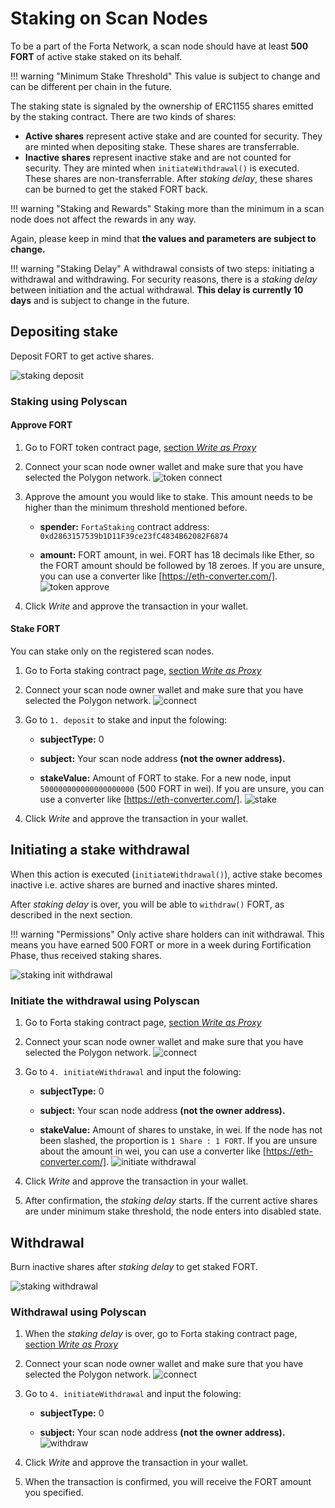# Staking on Scan Nodes

To be a part of the Forta Network, a scan node should have at least **500 FORT** of active stake staked on its behalf.

!!! warning "Minimum Stake Threshold"
    This value is subject to change and can be different per chain in the future.

The staking state is signaled by the ownership of ERC1155 shares emitted by the staking contract. There are two kinds of shares:

- **Active shares** represent active stake and are counted for security. They are minted when depositing stake. These shares are transferrable.
- **Inactive shares** represent inactive stake and are not counted for security. They are minted when `initiateWithdrawal()` is executed. These shares are non-transferrable. After _staking delay_, these shares can be burned to get the staked FORT back.

!!! warning "Staking and Rewards"
    Staking more than the minimum in a scan node does not affect the rewards in any way.

Again, please keep in mind that **the values and parameters are subject to change.**

!!! warning "Staking Delay"
    A withdrawal consists of two steps: initiating a withdrawal and withdrawing. For security reasons, there is a _staking delay_ between initiation and the actual withdrawal. **This delay is currently 10 days** and is subject to change in the future.

## Depositing stake

Deposit FORT to get active shares.

![staking deposit](stake-images/staking-deposit.png)

### Staking using Polyscan

#### Approve FORT

1. Go to FORT token contract page, [section _Write as Proxy_](https://polygonscan.com/address/0x9ff62d1FC52A907B6DCbA8077c2DDCA6E6a9d3e1#writeProxyContract)

2. Connect your scan node owner wallet and make sure that you have selected the Polygon network. ![token connect](stake-images/1-token-connect.png)

3. Approve the amount you would like to stake. This amount needs to be higher than the minimum threshold mentioned before.

    - **spender:** `FortaStaking` contract address: `0xd2863157539b1D11F39ce23fC4834B62082F6874`

    - **amount:** FORT amount, in wei. FORT has 18 decimals like Ether, so the FORT amount should be followed by 18 zeroes. If you are unsure, you can use a converter like [https://eth-converter.com/]. ![token approve](stake-images/2-token-approve.png)

4. Click _Write_ and approve the transaction in your wallet.

#### Stake FORT

You can stake only on the registered scan nodes.

1. Go to Forta staking contract page, [section _Write as Proxy_](https://polygonscan.com/address/0xd2863157539b1D11F39ce23fC4834B62082F6874#writeProxyContract)

2. Connect your scan node owner wallet and make sure that you have selected the Polygon network. ![connect](stake-images/1-connect.png)

3. Go to `1. deposit` to stake and input the folowing:

    - **subjectType:** 0

    - **subject:** Your scan node address **(not the owner address).**

    - **stakeValue:** Amount of FORT to stake. For a new node, input `500000000000000000000` (500 FORT in wei). If you are unsure, you can use a converter like [https://eth-converter.com/]. ![stake](stake-images/3-stake.png)


4. Click _Write_ and approve the transaction in your wallet.

## Initiating a stake withdrawal

When this action is executed (`initiateWithdrawal()`), active stake becomes inactive i.e. active shares are burned and inactive shares minted.

After _staking delay_ is over, you will be able to `withdraw()` FORT, as described in the next section.

!!! warning "Permissions"
    Only active share holders can init withdrawal. This means you have earned 500 FORT or more in a week during Fortification Phase, thus received staking shares.

![staking init withdrawal](stake-images/staking-init-withdrawal.png)

### Initiate the withdrawal using Polyscan

1. Go to Forta staking contract page, [section _Write as Proxy_](https://polygonscan.com/address/0xd2863157539b1D11F39ce23fC4834B62082F6874#writeProxyContract)

2. Connect your scan node owner wallet and make sure that you have selected the Polygon network. ![connect](stake-images/1-connect.png)

3. Go to `4. initiateWithdrawal` and input the folowing:

    - **subjectType:** 0

    - **subject:** Your scan node address **(not the owner address).**

    - **stakeValue:** Amount of shares to unstake, in wei. If the node has not been slashed, the proportion is `1 Share : 1 FORT`. If you are unsure about the amount in wei, you can use a converter like [https://eth-converter.com/]. ![initiate withdrawal](stake-images/4-initiate-withdrawal.png)

4. Click _Write_ and approve the transaction in your wallet.

5. After confirmation, the _staking delay_ starts. If the current active shares are under minimum stake threshold, the node enters into disabled state.

## Withdrawal

Burn inactive shares after _staking delay_ to get staked FORT.

![staking withdrawal](stake-images/staking-withdrawal.png)

### Withdrawal using Polyscan

1. When the _staking delay_ is over, go to Forta staking contract page, [section _Write as Proxy_](https://polygonscan.com/address/0xd2863157539b1D11F39ce23fC4834B62082F6874#writeProxyContract)

2. Connect your scan node owner wallet and make sure that you have selected the Polygon network. ![connect](stake-images/1-connect.png)

3. Go to `4. initiateWithdrawal` and input the folowing:

    - **subjectType:** 0

    - **subject:** Your scan node address **(not the owner address).** ![withdraw](stake-images/5-withdraw.png)

4. Click _Write_ and approve the transaction in your wallet.

5. When the transaction is confirmed, you will receive the FORT amount you specified.
